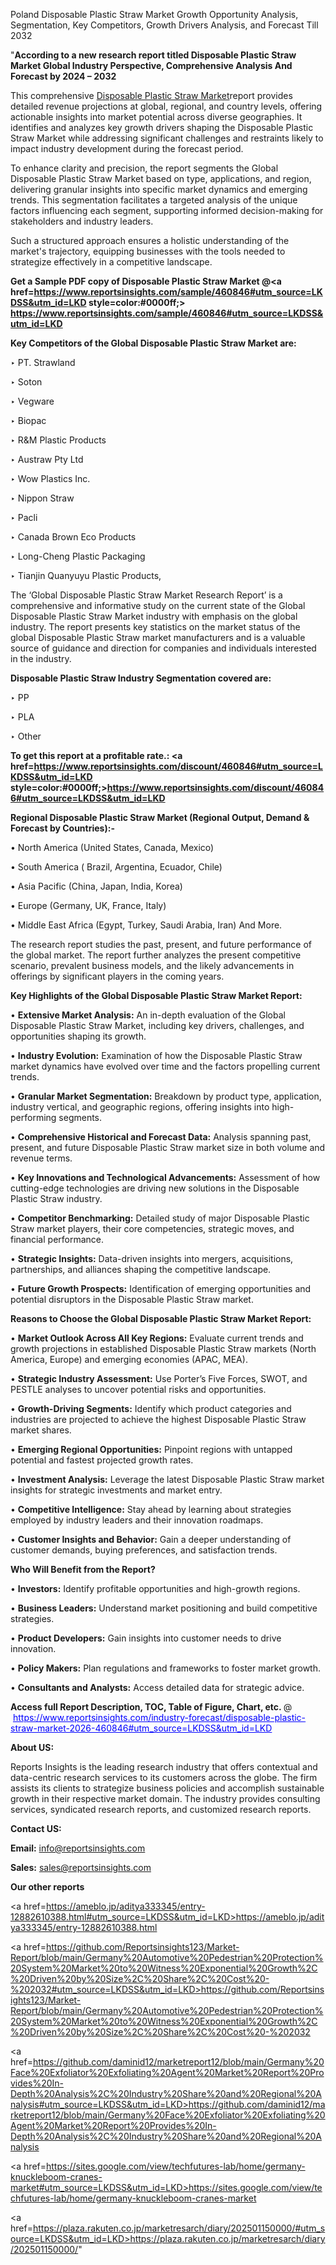Poland Disposable Plastic Straw Market Growth Opportunity Analysis, Segmentation, Key Competitors, Growth Drivers Analysis, and Forecast Till 2032

"<strong>According to a new research report titled Disposable Plastic Straw Market Global Industry Perspective, Comprehensive Analysis And Forecast by 2024 – 2032</strong>

This comprehensive <a href=https://www.reportsinsights.com/sample/460846>Disposable Plastic Straw Market</a>report provides detailed revenue projections at global, regional, and country levels, offering actionable insights into market potential across diverse geographies. It identifies and analyzes key growth drivers shaping the Disposable Plastic Straw Market while addressing significant challenges and restraints likely to impact industry development during the forecast period.

To enhance clarity and precision, the report segments the Global Disposable Plastic Straw Market based on type, applications, and region, delivering granular insights into specific market dynamics and emerging trends. This segmentation facilitates a targeted analysis of the unique factors influencing each segment, supporting informed decision-making for stakeholders and industry leaders.

Such a structured approach ensures a holistic understanding of the market's trajectory, equipping businesses with the tools needed to strategize effectively in a competitive landscape.

<strong>Get a Sample PDF copy of Disposable Plastic Straw Market </strong><strong>@<a href=https://www.reportsinsights.com/sample/460846#utm_source=LKDSS&utm_id=LKD style=color:#0000ff;> https://www.reportsinsights.com/sample/460846#utm_source=LKDSS&utm_id=LKD</a></strong></font>

<strong>Key Competitors of the Global Disposable Plastic Straw Market are:</strong>

‣ PT. Strawland

‣ Soton

‣ Vegware

‣ Biopac

‣ R&M Plastic Products

‣ Austraw Pty Ltd

‣ Wow Plastics Inc.

‣ Nippon Straw

‣ Pacli

‣ Canada Brown Eco Products

‣ Long-Cheng Plastic Packaging

‣ Tianjin Quanyuyu Plastic Products,

The ‘Global Disposable Plastic Straw Market Research Report’ is a comprehensive and informative study on the current state of the Global Disposable Plastic Straw Market industry with emphasis on the global industry. The report presents key statistics on the market status of the global Disposable Plastic Straw market manufacturers and is a valuable source of guidance and direction for companies and individuals interested in the industry.

<strong>Disposable Plastic Straw Industry Segmentation covered are:</strong>

‣ PP

‣ PLA

‣ Other

<strong>To get this report at a profitable rate.: <a href=https://www.reportsinsights.com/discount/460846#utm_source=LKDSS&utm_id=LKD style=color:#0000ff;>https://www.reportsinsights.com/discount/460846#utm_source=LKDSS&utm_id=LKD</a></strong></font>

<strong>Regional Disposable Plastic Straw Market (Regional Output, Demand &amp; Forecast by Countries):-</strong>

• North America (United States, Canada, Mexico)

• South America ( Brazil, Argentina, Ecuador, Chile)

• Asia Pacific (China, Japan, India, Korea)

• Europe (Germany, UK, France, Italy)

• Middle East Africa (Egypt, Turkey, Saudi Arabia, Iran) And More.

The research report studies the past, present, and future performance of the global market. The report further analyzes the present competitive scenario, prevalent business models, and the likely advancements in offerings by significant players in the coming years.

<strong>Key Highlights of the Global Disposable Plastic Straw Market Report:</strong>

• <strong>Extensive Market Analysis:</strong> An in-depth evaluation of the Global Disposable Plastic Straw Market, including key drivers, challenges, and opportunities shaping its growth.

• <strong>Industry Evolution:</strong> Examination of how the Disposable Plastic Straw market dynamics have evolved over time and the factors propelling current trends.

• <strong>Granular Market Segmentation:</strong> Breakdown by product type, application, industry vertical, and geographic regions, offering insights into high-performing segments.

• <strong>Comprehensive Historical and Forecast Data:</strong> Analysis spanning past, present, and future Disposable Plastic Straw market size in both volume and revenue terms.

• <strong>Key Innovations and Technological Advancements:</strong> Assessment of how cutting-edge technologies are driving new solutions in the Disposable Plastic Straw industry.

• <strong>Competitor Benchmarking:</strong> Detailed study of major Disposable Plastic Straw market players, their core competencies, strategic moves, and financial performance.

• <strong>Strategic Insights:</strong> Data-driven insights into mergers, acquisitions, partnerships, and alliances shaping the competitive landscape.

• <strong>Future Growth Prospects:</strong> Identification of emerging opportunities and potential disruptors in the Disposable Plastic Straw market.

<strong>Reasons to Choose the Global Disposable Plastic Straw Market Report:</strong>

• <strong>Market Outlook Across All Key Regions:</strong> Evaluate current trends and growth projections in established Disposable Plastic Straw markets (North America, Europe) and emerging economies (APAC, MEA).

• <strong>Strategic Industry Assessment:</strong> Use Porter’s Five Forces, SWOT, and PESTLE analyses to uncover potential risks and opportunities.

• <strong>Growth-Driving Segments:</strong> Identify which product categories and industries are projected to achieve the highest Disposable Plastic Straw market shares.

• <strong>Emerging Regional Opportunities:</strong> Pinpoint regions with untapped potential and fastest projected growth rates.

• <strong>Investment Analysis:</strong> Leverage the latest Disposable Plastic Straw market insights for strategic investments and market entry.

• <strong>Competitive Intelligence:</strong> Stay ahead by learning about strategies employed by industry leaders and their innovation roadmaps.

• <strong>Customer Insights and Behavior:</strong> Gain a deeper understanding of customer demands, buying preferences, and satisfaction trends.

<strong>Who Will Benefit from the Report?</strong>

• <strong>Investors:</strong> Identify profitable opportunities and high-growth regions.

• <strong>Business Leaders:</strong> Understand market positioning and build competitive strategies.

• <strong>Product Developers:</strong> Gain insights into customer needs to drive innovation.

• <strong>Policy Makers:</strong> Plan regulations and frameworks to foster market growth.

• <strong>Consultants and Analysts:</strong> Access detailed data for strategic advice.
</ul>
<strong>Access full Report Description, TOC, Table of Figure, Chart, etc. </strong>@  <a href=https://www.reportsinsights.com/industry-forecast/disposable-plastic-straw-market-2026-460846#utm_source=LKDSS&utm_id=LKD style=color:#0000ff;>https://www.reportsinsights.com/industry-forecast/disposable-plastic-straw-market-2026-460846#utm_source=LKDSS&utm_id=LKD</a></font>

<strong><strong>About US</strong>:</strong>

Reports Insights is the leading research industry that offers contextual and data-centric research services to its customers across the globe. The firm assists its clients to strategize business policies and accomplish sustainable growth in their respective market domain. The industry provides consulting services, syndicated research reports, and customized research reports.

<strong>Contact US:</strong>

<p class=""""><b>Email:</b> <a href=mailto:info@reportsinsights.com>info@reportsinsights.com</a></p>
<p class=""""><b>Sales:</b> <a href=mailto:sales@reportsinsights.com>sales@reportsinsights.com</a></p>

<strong>Our other reports</strong>

<a href=https://ameblo.jp/aditya333345/entry-12882610388.html#utm_source=LKDSS&utm_id=LKD>https://ameblo.jp/aditya333345/entry-12882610388.html</a>

<a href=https://github.com/Reportsinsights123/Market-Report/blob/main/Germany%20Automotive%20Pedestrian%20Protection%20System%20Market%20to%20Witness%20Exponential%20Growth%2C%20Driven%20by%20Size%2C%20Share%2C%20Cost%20-%202032#utm_source=LKDSS&utm_id=LKD>https://github.com/Reportsinsights123/Market-Report/blob/main/Germany%20Automotive%20Pedestrian%20Protection%20System%20Market%20to%20Witness%20Exponential%20Growth%2C%20Driven%20by%20Size%2C%20Share%2C%20Cost%20-%202032</a>

<a href=https://github.com/daminid12/marketreport12/blob/main/Germany%20Face%20Exfoliator%20Exfoliating%20Agent%20Market%20Report%20Provides%20In-Depth%20Analysis%2C%20Industry%20Share%20and%20Regional%20Analysis#utm_source=LKDSS&utm_id=LKD>https://github.com/daminid12/marketreport12/blob/main/Germany%20Face%20Exfoliator%20Exfoliating%20Agent%20Market%20Report%20Provides%20In-Depth%20Analysis%2C%20Industry%20Share%20and%20Regional%20Analysis</a>

<a href=https://sites.google.com/view/techfutures-lab/home/germany-knuckleboom-cranes-market#utm_source=LKDSS&utm_id=LKD>https://sites.google.com/view/techfutures-lab/home/germany-knuckleboom-cranes-market</a>

<a href=https://plaza.rakuten.co.jp/marketresarch/diary/202501150000/#utm_source=LKDSS&utm_id=LKD>https://plaza.rakuten.co.jp/marketresarch/diary/202501150000/</a>"

